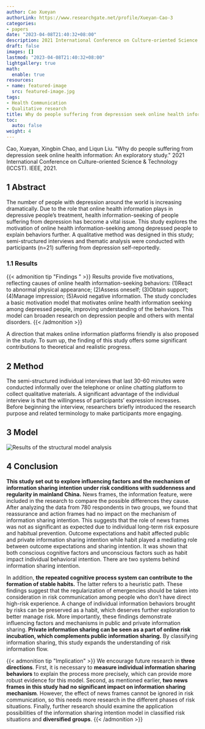```yaml
---
author: Cao Xueyan
authorLink: https://www.researchgate.net/profile/Xueyan-Cao-3
categories:
- papers
date: "2023-04-08T21:40:32+08:00"
description: 2021 International Conference on Culture-oriented Science & Technology (ICCST)
draft: false
images: []
lastmod: "2023-04-08T21:40:32+08:00"
lightgallery: true
math:
  enable: true
resources:
- name: featured-image
  src: featured-image.jpg
tags:
- Health Communication
- Qualitative research
title: Why do people suffering from depression seek online health information
toc:
  auto: false
weight: 4
---
```


Cao, Xueyan, Xingbin Chao, and Liqun Liu. "Why do people suffering from depression seek online health information: An exploratory study." 2021 International Conference on Culture-oriented Science & Technology (ICCST). IEEE, 2021.

<!--more-->

## 1 Abstract

The number of people with depression around the world is increasing dramatically. Due to the role that online health information plays in depressive people’s treatment, health information-seeking of people suffering from depression has become a vital issue. This study explores the motivation of online health information-seeking among depressed people to explain behaviors further. A qualitative method was designed in this study; semi-structured interviews and thematic analysis were conducted with participants (n=21) suffering from depression self-reportedly. 

### 1.1 Results 

{{< admonition tip "Findings " >}}
Results provide five motivations, reflecting causes of online health information-seeking behaviors: (1)React to abnormal physical appearance; (2)Assess oneself; (3)Obtain support; (4)Manage impression; (5)Avoid negative information. The study concludes a basic motivation model that motivates online health information seeking among depressed people, improving understanding of the behaviors. This model can broaden research on depression people and others with mental disorders. 
{{< /admonition >}}

A direction that makes online information platforms friendly is also proposed in the study. To sum up, the finding of this study offers some significant contributions to theoretical and realistic progress.

## 2 Method

The semi-structured individual interviews that last 30-60 minutes were conducted informally over the telephone or online chatting platform to collect qualitative materials. A significant advantage of the individual interview is that the willingness of participants’ expression increases. Before beginning the interview, researchers briefly introduced the research purpose and related terminology to make participants more engaging. 

## 3 Model

![ Results of the structural model analysis](basic-configuration-preview.zh-cn.png " Results of the structural model analysis")

## 4 Conclusion

**This study set out to explore influencing factors and the mechanism of information sharing intention under risk conditions with suddenness and regularity in mainland China.** News frames, the information feature, were included in the research to compare the possible differences they cause. After analyzing the data from 780 respondents in two groups, we found that reassurance and action frames had no impact on the mechanism of information sharing intention. This suggests that the role of news frames was not as significant as expected due to individual long-term risk exposure and habitual prevention. Outcome expectations and habit affected public and private information sharing intention while habit played a mediating role between outcome expectations and sharing intention. It was shown that both conscious cognitive factors and unconscious factors such as habit impact individual behavioral intention. There are two systems behind information sharing intention. 

In addition, **the repeated cognitive process system can contribute to the formation of stable habits.** The latter refers to a heuristic path. These findings suggest that the regularization of emergencies should be taken into consideration in risk communication among people who don’t have direct high-risk experience. A change of individual information behaviors brought by risks can be preserved as a habit, which deserves further exploration to better manage risk. More importantly, these findings demonstrate influencing factors and mechanisms in public and private information sharing. **Private information sharing can be seen as a part of online risk incubation, which complements public information sharing.** By classifying information sharing, this study expands the understanding of risk information flow.

{{< admonition tip "Implication" >}}
We encourage future research in **three directions**. 
First, it is necessary to **measure individual information sharing behaviors** to explain the process more precisely, which can provide more robust evidence for this model. 
Second, as mentioned earlier, **two news frames in this study had no significant impact on information sharing mechanism**. However, the effect of news frames cannot be ignored in risk communication, so this needs more research in the different phases of risk situations. 
Finally, further research should examine the application possibilities of the information sharing intention model in classified risk situations and **diversified groups**.
{{< /admonition >}}